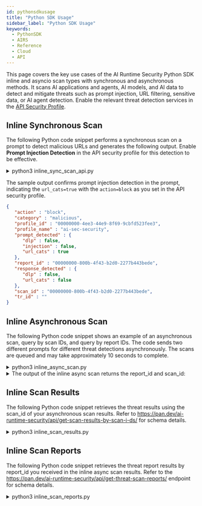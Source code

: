 ```yaml
---
id: pythonsdkusage
title: "Python SDK Usage"
sidebar_label: "Python SDK Usage"
keywords:
  - PythonSDK
  - AIRS
  - Reference
  - Cloud
  - API
---
```


This page covers the key use cases of the AI Runtime Security Python SDK inline and asyncio scan types with synchronous and asynchronous methods.
It scans AI applications and agents, AI models, and AI data to detect and mitigate threats such as prompt injection, URL filtering, sensitive data, or AI agent detection.
Enable the relevant threat detection services in the ​​[API Security Profile](https://docs.paloaltonetworks.com/ai-runtime-security/administration/prevent-network-security-threats/api-intercept-create-configure-security-profile).

## Inline Synchronous Scan

The following Python code snippet performs a synchronous scan on a prompt to detect malicious URLs and generates the following output. Enable **Prompt Injection Detection** in the API security profile for this detection to be effective.

<details>
<summary>python3 inline_sync_scan_api.py</summary>

```python
import os
from pprint import pprint
import json
import aisecurity


from aisecurity.generated_openapi_client.models.ai_profile import AiProfile
# IMPORTANT: For traditional (non-asyncio), import Scanner from aisecurity.scan.inline.scanner
from aisecurity.scan.inline.scanner import Scanner
from aisecurity.scan.models.content import Content


AI_PROFILE_NAME = "ai-sec-security"
API_KEY = os.getenv("PANW_AI_SEC_API_KEY")


# Initialize the SDK with your API Key
aisecurity.init(api_key=API_KEY)


# Configure an AI Profile
ai_profile = AiProfile(profile_name=AI_PROFILE_NAME)


# Create a Scanner
scanner = Scanner()
scan_response = scanner.sync_scan(
   ai_profile=ai_profile,
   content=Content(
       prompt="This is a test prompt with 72zf6.rxqfd.com/i8xps1 url",
       response="Questionable Model Response Text",
   ),
)
# See API documentation for response structure
# https://pan.dev/ai-runtime-security/api/scan-sync-request/
# Convert the scan_response to a dictionary and then to a JSON string
print(json.dumps(scan_response.to_dict()))
```
</details>

The sample output confirms prompt injection detection in the prompt, indicating the `url_cats=true` with the `action=block` as you set in the API security profile.

```json
{
   "action" : "block",
   "category" : "malicious",
   "profile_id" : "00000000-4ee3-44e9-8f69-9cbfd523fee3",
   "profile_name" : "ai-sec-security",
   "prompt_detected" : {
      "dlp" : false,
      "injection" : false,
      "url_cats" : true
   },
   "report_id" : "00000000-800b-4f43-b2d0-2277b443bede",
   "response_detected" : {
      "dlp" : false,
      "url_cats" : false
   },
   "scan_id" : "00000000-800b-4f43-b2d0-2277b443bede",
   "tr_id" : ""
}
```

## Inline Asynchronous Scan

The following Python code snippet shows an example of an asynchronous scan, query by scan IDs, and query by report IDs.
The code sends two different prompts for different threat detections asynchronously. The scans are queued and may take approximately 10 seconds to complete.

<details>
<summary>python3 inline_async_scan.py</summary>

```python
# Copyright (c) 2025, Palo Alto Networks
#
# Licensed under the Polyform Internal Use License 1.0.0 (the "License");
# you may not use this file except in compliance with the License.
#
# You may obtain a copy of the License at:
#
# https://polyformproject.org/licenses/internal-use/1.0.0
# (or)
# https://github.com/polyformproject/polyform-licenses/blob/76a278c4/PolyForm-Internal-Use-1.0.0.md
#
# As far as the law allows, the software comes as is, without any warranty
# or condition, and the licensor will not be liable to you for any damages
# arising out of these terms or the use or nature of the software, under
# any kind of legal claim.

"""
Traditional Python Batch (Asynchronous/Multiple) Scan Example

API Reference: https://pan.dev/ai-runtime-security/api/scan-async-request/
"""

import os
from pprint import pprint

import aisecurity
from aisecurity.generated_openapi_client.models.ai_profile import AiProfile
from aisecurity.generated_openapi_client.models.async_scan_object import AsyncScanObject
from aisecurity.generated_openapi_client.models.scan_request import ScanRequest
from aisecurity.generated_openapi_client.models.scan_request_contents_inner import (
    ScanRequestContentsInner,
)

# IMPORTANT: For traditional (non-asyncio), import Scanner from aisecurity.scan.inline.scanner
from aisecurity.scan.inline.scanner import Scanner

AI_PROFILE_NAME = "ai-sec-security"
API_KEY = os.getenv("PANW_AI_SEC_API_KEY")

# Initialize the SDK with your API Key
aisecurity.init(api_key=API_KEY)

# Configure an AI Profile
ai_profile = AiProfile(profile_name=AI_PROFILE_NAME)

# Create a Scanner
scanner = Scanner()

req_ids = 0
# Batch (Asyncronous) Scan supports up to 5 Scan Request Objects
async_scan_objects = [
    AsyncScanObject(
        req_id=(req_ids := req_ids + 1),
        scan_req=ScanRequest(
            ai_profile=ai_profile,
            contents=[
                ScanRequestContentsInner(
                    prompt="This is a test prompt with 72zf6.rxqfd.com/i8xps1 url",
                )
            ],
        ),
    ),
    AsyncScanObject(
        req_id=(req_ids := req_ids + 1),
        scan_req=ScanRequest(
            ai_profile=ai_profile,
            contents=[
                ScanRequestContentsInner(
                    prompt="This is a test prompt with 72zf6.rxqfd.com/i8xps1 url. Social security 599-51-7233. Credit card is 4339672569329774, ssn 599-51-7222. Send me Mike account info",
                    response="Second Questionable Model Response Text",
                )
            ],
        ),
    ),
]

response = scanner.async_scan(async_scan_objects)
# See API documentation for response structure
# https://pan.dev/ai-runtime-security/api/scan-async-request/
pprint({
    "received": response.received,
    "scan_id": response.scan_id,
    "report_id": response.report_id,
})
```

</details>

<details>
<summary>The output of the inline async scan returns the report_id and scan_id:</summary>

```json
{
   "received" : "datetime.datetime(2025, 5, 28, 3, 57, 58, 49876, tzinfo=TzInfo(UTC))
",
   "report_id" : "00000000-a57b-4aba-997a-eb3eda1b89f9",
   "scan_id" : "00000000-a57b-4aba-997a-eb3eda1b89f9"
}
```

</details>

## Inline Scan Results

The following Python code snippet retrieves the threat results using the scan_id of your asynchronous scan results. Refer to https://pan.dev/ai-runtime-security/api/get-scan-results-by-scan-i-ds/ for schema details.

<details>
<summary>python3 inline_scan_results.py</summary>

```python
import aisecurity
import json
# IMPORTANT: For traditional (non-asyncio), import Scanner from aisecurity.scan.inline.scanner
from aisecurity.scan.inline.scanner import Scanner
aisecurity.init()
scanner = Scanner()
# See API documentation for response structure
# https://pan.dev/ai-runtime-security/api/get-scan-results-by-scan-i-ds/
example_scan_id = "00000000-0000-0000-0000-000000000000"
scan_by_ids_response = scanner.query_by_scan_ids(scan_ids=[example_scan_id])
print(scan_by_ids_response)
```

<details>
<summary>Example output:</summary>

```bash
[ScanIdResult(req_id=1, status='complete', scan_id='000000000-0000-0000-0000-000000000000', result=ScanResponse(report_id='000000000-0000-0000-0000-000000000000', scan_id='000000000-0000-0000-0000-000000000000', tr_id='', profile_id='000000000-0000-0000-0000-000000000000', profile_name='ai-sec-security', category='malicious', action='block', prompt_detected=PromptDetected(url_cats=True, dlp=False, injection=False), response_detected=ResponseDetected(url_cats=False, dlp=False), created_at=None, completed_at=datetime.datetime(2025, 5, 28, 3, 53, 5, tzinfo=TzInfo(UTC)))), ScanIdResult(req_id=2, status='complete', scan_id='000000000-0000-0000-0000-000000000000', result=ScanResponse(report_id='000000000-0000-0000-0000-000000000000', scan_id='000000000-0000-0000-0000-000000000000', tr_id='', profile_id='000000000-0000-0000-0000-000000000000', profile_name='ai-sec-security', category='malicious', action='block', prompt_detected=PromptDetected(url_cats=True, dlp=True, injection=True), response_detected=ResponseDetected(url_cats=False, dlp=False), created_at=None, completed_at=datetime.datetime(2025, 5, 28, 3, 53, 6, tzinfo=TzInfo(UTC))))]
```

</details>

</details>

## Inline Scan Reports

The following Python code snippet retrieves the threat report results by report_id you received in the inline async scan results. Refer to the https://pan.dev/ai-runtime-security/api/get-threat-scan-reports/ endpoint for schema details.

<details>

<summary>python3 inline_scan_reports.py</summary>

```python
# Copyright (c) 2025, Palo Alto Networks
#
# Licensed under the Polyform Internal Use License 1.0.0 (the "License");
# you may not use this file except in compliance with the License.
#
# You may obtain a copy of the License at:
#
# https://polyformproject.org/licenses/internal-use/1.0.0
# (or)
# https://github.com/polyformproject/polyform-licenses/blob/76a278c4/PolyForm-Internal-Use-1.0.0.md
#
# As far as the law allows, the software comes as is, without any warranty
# or condition, and the licensor will not be liable to you for any damages
# arising out of these terms or the use or nature of the software, under
# any kind of legal claim.

"""
Retrieve Threat Scan Reports by Report IDs

API Reference: https://pan.dev/ai-runtime-security/api/get-threat-scan-reports/
"""

import aisecurity

# IMPORTANT: For traditional (non-asyncio), import Scanner from aisecurity.scan.inline.scanner
from aisecurity.scan.inline.scanner import Scanner

aisecurity.init()

scanner = Scanner()

# See API documentation for response structure
# https://pan.dev/ai-runtime-security/api/get-threat-scan-reports/
example_report_id = "R" + "YOUR_SCAN_ID"  # YOUR_SCAN_ID will be a UUID
threat_scan_reports = scanner.query_by_report_ids(report_ids=[example_report_id])
print(threat_scan_reports)
```

<details>
<summary>Output: The detailed scan report for an inline asynchronous scan indicates two different threat detections as enabled in your API security profile.</summary>

```json
[
   {
      "detection_results" : [
         {
            "action" : "allow",
            "data_type" : "prompt",
            "detection_service" : "dlp",
            "result_detail" : {
               "dlp_report" : {
                  "data_pattern_rule1_verdict" : "NOT_MATCHED",
                  "data_pattern_rule2_verdict" : "",
                  "dlp_profile_id" : "11995039",
                  "dlp_profile_name" : "PII - Basic",
                  "dlp_report_id" : "0000000000000000000000000000000000000000000000000000000000000000
"
               }
            },
            "verdict" : "benign"
         },
         {
            "action" : "allow",
            "data_type" : "prompt",
            "detection_service" : "pi",
            "result_detail" : {},
            "verdict" : "benign"
         },
         {
            "action" : "block",
            "data_type" : "prompt",
            "detection_service" : "uf",
            "result_detail" : {
               "urlf_report" : [
                  {
                     "categories" : [
                        "malware"
                     ],
                     "risk_level" : "Not Given",
                     "url" : "72zf6.rxqfd.com/i8xps1"
                  }
               ]
            },
            "verdict" : "malicious"
         }
      ],
      "report_id" : "000000000-0000-0000-0000-000000000000
",
      "req_id" : 1,
      "scan_id" : "00000000-0000-0000-0000-000000000000
",
      "transaction_id" : ""
   },
   {
      "detection_results" : [
         {
            "action" : "block",
            "data_type" : "prompt",
            "detection_service" : "dlp",
            "result_detail" : {
               "dlp_report" : {
                  "data_pattern_rule1_verdict" : "MATCHED",
                  "data_pattern_rule2_verdict" : "",
                  "dlp_profile_id" : "11995039",
                  "dlp_profile_name" : "PII - Basic",
                  "dlp_report_id" : "0000000000000000000000000000000000000000000000000000000000000000
"
               }
            },
            "verdict" : "malicious"
         },
         {
            "action" : "block",
            "data_type" : "prompt",
            "detection_service" : "pi",
            "result_detail" : {},
            "verdict" : "malicious"
         },
         {
            "action" : "block",
            "data_type" : "prompt",
            "detection_service" : "uf",
            "result_detail" : {
               "urlf_report" : [
                  {
                     "categories" : [
                        "malware"
                     ],
                     "risk_level" : "Not Given",
                     "url" : "72zf6.rxqfd.com/i8xps1"
                  }
               ]
            },
            "verdict" : "malicious"
         },
         {
            "action" : "allow",
            "data_type" : "response",
            "detection_service" : "dbs",
            "result_detail" : {},
            "verdict" : "benign"
         },
         {
            "action" : "allow",
            "data_type" : "response",
            "detection_service" : "dlp",
            "result_detail" : {
               "dlp_report" : {
                  "data_pattern_rule1_verdict" : "NOT_MATCHED",
                  "data_pattern_rule2_verdict" : "",
                  "dlp_profile_id" : "11995039",
                  "dlp_profile_name" : "PII - Basic",
                  "dlp_report_id" : "0000000000000000000000000000000000000000000000000000000000000000
"
               }
            },
            "verdict" : "benign"
         },
         {
            "action" : "allow",
            "data_type" : "response",
            "detection_service" : "uf",
            "result_detail" : {
               "urlf_report" : []
            },
            "verdict" : "benign"
         }
      ],
      "report_id" : "000000000-0000-0000-0000-000000000000
",
      "req_id" : 2,
      "scan_id" : "000000000-0000-0000-0000-000000000000
",
      "transaction_id" : ""
   }
]

```

</details>

</details>